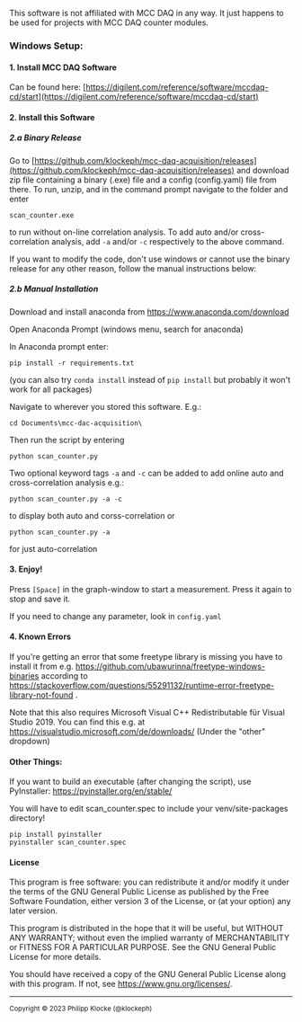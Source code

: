 This software is not affiliated with MCC DAQ in any way.
It just happens to be used for projects with MCC DAQ counter modules.


### Windows Setup:

#### 1. Install MCC DAQ Software

Can be found here: [https://digilent.com/reference/software/mccdaq-cd/start](https://digilent.com/reference/software/mccdaq-cd/start)

#### 2. Install this Software

##### 2.a Binary Release

Go to [https://github.com/klockeph/mcc-daq-acquisition/releases](https://github.com/klockeph/mcc-daq-acquisition/releases) and download zip file containing a binary (.exe) file and a config (config.yaml) file from there.
To run, unzip, and in the command prompt navigate to the folder and enter 
```
scan_counter.exe
```
to run without on-line correlation analysis. To add auto and/or cross- correlation analysis, add `-a` and/or `-c` respectively to the above command.

If you want to modify the code, don't use windows or cannot use the binary release for any other reason, follow the manual instructions below:

##### 2.b Manual Installation

Download and install anaconda from https://www.anaconda.com/download

Open Anaconda Prompt (windows menu, search for anaconda)

In Anaconda prompt enter:
```
pip install -r requirements.txt
```

(you can also try `conda install` instead of `pip install` but probably it won't work for all packages)

Navigate to wherever you stored this software. E.g.:

```
cd Documents\mcc-dac-acquisition\
```

Then run the script by entering

```
python scan_counter.py
```
Two optional keyword tags `-a` and `-c` can be added to add online auto and cross-correlation analysis e.g.:

```
python scan_counter.py -a -c
```
to display both auto and corss-correlation or

```
python scan_counter.py -a
```
for just auto-correlation

#### 3. Enjoy!

Press `[Space]` in the graph-window to start a measurement. Press it again to stop and save it.

If you need to change any parameter, look in `config.yaml`


#### 4. Known Errors

If you're getting an error that some freetype library is missing you have to install it from e.g. https://github.com/ubawurinna/freetype-windows-binaries according to https://stackoverflow.com/questions/55291132/runtime-error-freetype-library-not-found .

Note that this also requires Microsoft Visual C++ Redistributable für Visual Studio 2019.
You can find this e.g. at https://visualstudio.microsoft.com/de/downloads/ (Under the "other" dropdown)


#### Other Things:

If you want to build an executable (after changing the script), use PyInstaller:
https://pyinstaller.org/en/stable/

You will have to edit scan_counter.spec to include your venv/site-packages directory!

```
pip install pyinstaller
pyinstaller scan_counter.spec
```

#### License

This program is free software: you can redistribute it and/or modify
it under the terms of the GNU General Public License as published by
the Free Software Foundation, either version 3 of the License, or
(at your option) any later version.

This program is distributed in the hope that it will be useful,
but WITHOUT ANY WARRANTY; without even the implied warranty of
MERCHANTABILITY or FITNESS FOR A PARTICULAR PURPOSE.  See the
GNU General Public License for more details.

You should have received a copy of the GNU General Public License
along with this program.  If not, see <https://www.gnu.org/licenses/>.

---
<sup>Copyright © 2023 Philipp Klocke (@klockeph)</sup>
